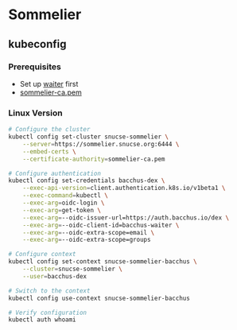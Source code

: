 # Sommelier

## kubeconfig

### Prerequisites

- Set up [waiter](waiter.md) first
- [sommelier-ca.pem](sommelier-ca.pem)

### Linux Version

```bash
# Configure the cluster
kubectl config set-cluster snucse-sommelier \
    --server=https://sommelier.snucse.org:6444 \
    --embed-certs \
    --certificate-authority=sommelier-ca.pem

# Configure authentication
kubectl config set-credentials bacchus-dex \
    --exec-api-version=client.authentication.k8s.io/v1beta1 \
    --exec-command=kubectl \
    --exec-arg=oidc-login \
    --exec-arg=get-token \
    --exec-arg=--oidc-issuer-url=https://auth.bacchus.io/dex \
    --exec-arg=--oidc-client-id=bacchus-waiter \
    --exec-arg=--oidc-extra-scope=email \
    --exec-arg=--oidc-extra-scope=groups

# Configure context
kubectl config set-context snucse-sommelier-bacchus \
    --cluster=snucse-sommelier \
    --user=bacchus-dex

# Switch to the context
kubectl config use-context snucse-sommelier-bacchus

# Verify configuration
kubectl auth whoami
```
